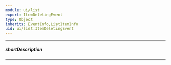 ```yaml
---
module: ui/list
export: ItemDeletingEvent
type: Object
inherits: EventInfo,ListItemInfo
uid: ui/list:ItemDeletingEvent
---
```

---
##### shortDescription
<!-- Description goes here -->

---
<!-- Description goes here -->